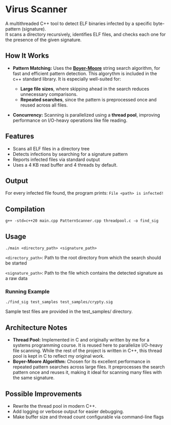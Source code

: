 # Virus Scanner
A multithreaded C++ tool to detect ELF binaries infected by a specific byte-pattern (signature).  
It scans a directory recursively, identifies ELF files, and checks each one for the presence of the given signature.

## How It Works
- **Pattern Matching:** Uses the **[Boyer-Moore](https://en.cppreference.com/w/cpp/utility/functional/boyer_moore_searcher)** string search algorithm, for fast and efficient pattern detection. This algorythm is included in the c++ standard library. It is especially well-suited for:
    - **Large file sizes**, where skipping ahead in the search reduces unnecessary comparisons.
    - **Repeated searches**, since the pattern is preprocessed once and reused across all files.

- **Concurrency:** Scanning is parallelized using a **thread pool**, improving performance on I/O-heavy operations like file reading.

## Features
- Scans all ELF files in a directory tree
- Detects infections by searching for a signature pattern
- Reports infected files via standard output
- Uses a 4 KB read buffer and 4 threads by default.

## Output
For every infected file found, the program prints:
`File <path> is infected!`

## Compilation
`g++ -std=c++20 main.cpp PatternScanner.cpp threadpool.c -o find_sig`

## Usage
`./main <directory_path> <signature_path>`

`<directory_path>`: Path to the root directory from which the search should be started

`<signature_path>`: Path to the file which contains the detected signature as a raw data

### Running Example
`./find_sig test_samples test_samples/crypty.sig`

Sample test files are provided in the test_samples/ directory.

## Architecture Notes

- **Thread Pool:** Implemented in C and originally written by me for a systems programming course. It is reused here to parallelize I/O-heavy file scanning. While the rest of the project is written in C++, this thread pool is kept in C to reflect my original work.
- **Boyer-Moore Algorithm:** Chosen for its excellent performance in repeated pattern searches across large files. It preprocesses the search pattern once and reuses it, making it ideal for scanning many files with the same signature.

## Possible Improvements
* Rewrite the thread pool in modern C++.
* Add logging or verbose output for easier debugging.
* Make buffer size and thread count configurable via command-line flags
